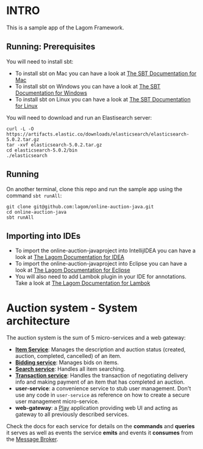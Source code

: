 # INTRO

This is a sample app of the Lagom Framework.

## Running: Prerequisites

You will need to install sbt:

* To install sbt on Mac you can have a look at [The SBT Documentation for Mac](http://www.scala-sbt.org/0.13/docs/Installing-sbt-on-Mac.html)
* To install sbt on Windows you can have a look at [The SBT Documentation for Windows](http://www.scala-sbt.org/0.13/docs/Installing-sbt-on-Windows.html)
* To install sbt on Linux you can have a look at [The SBT Documentation for Linux](http://www.scala-sbt.org/0.13/docs/Installing-sbt-on-Linux.html)

You will need to download and run an Elastisearch server:

```
curl -L -O https://artifacts.elastic.co/downloads/elasticsearch/elasticsearch-5.0.2.tar.gz
tar -xvf elasticsearch-5.0.2.tar.gz
cd elasticsearch-5.0.2/bin
./elasticsearch
```
## Running

On another terminal, clone this repo and run the sample app using the command `sbt runAll`:

```
git clone git@github.com:lagom/online-auction-java.git
cd online-auction-java
sbt runAll
```
## Importing into IDEs

* To import the online-auction-javaproject into IntellijIDEA you can have a look at [The Lagom Documentation for IDEA](http://www.lagomframework.com/documentation/1.3.x/java/IntellijSbtJava.html)
* To import the online-auction-javaproject into Eclipse you can have a look at [The Lagom Documentation for Eclipse](http://www.lagomframework.com/documentation/1.3.x/java/EclipseSbt.html)
* You will also need to add Lambok plugin in your IDE for annotations. Take a look at [The Lagom Documentation for Lambok](http://www.lagomframework.com/documentation/1.3.x/java/Immutable.html#Lombok)

# Auction system - System architecture

The auction system is the sum of 5 micro-services and a web gateway:

* **[Item Service](docs/item-service.md)**: Manages the description and auction status (created, auction, completed, cancelled) of an item.
* **[Bidding service](docs/bidding-service.md)**: Manages bids on items.
* **[Search service](docs/search-service.md)**: Handles all item searching.
* **[Transaction service](docs/transaction-service.md)**: Handles the transaction of negotiating delivery info and making payment of an item that has completed an auction.
* **user-service**: a convenience service to stub user management. Don't use any code in `user-service` as reference on how to create a secure user management micro-service.
* **web-gateway**: a [Play](https://www.playframework.com/) application providing web UI and acting as gateway to all previously described services.

Check the docs for each service for details on the **commands** and **queries** it serves as well as events the service **emits** and events it **consumes** from the [Message Broker](http://www.lagomframework.com/documentation/1.3.x/java/MessageBroker.html#Message-Broker-Support).
